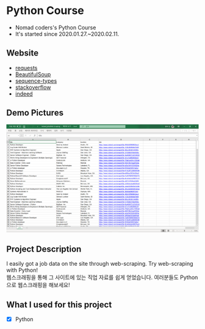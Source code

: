 # Python Course
- Nomad coders's Python Course
- It's started since 2020.01.27.~2020.02.11.

## Website
- [requests](https://github.com/wook2124/requests)
- [BeautifulSoup](https://www.crummy.com/software/BeautifulSoup/bs4/doc/)
- [sequence-types](https://docs.python.org/3/library/stdtypes.html#sequence-types-list-tuple-range)
- [stackoverflow](https://stackoverflow.com/jobs?q=python)
- [indeed](https://www.indeed.com/jobs?q=python&limit=50)

## Demo Pictures
![](demo.png)

## Project Description 
I easily got a job data on the site through web-scraping. Try web-scraping with Python!  
웹스크래핑을 통해 그 사이트에 있는 직업 자료를 쉽게 얻었습니다. 여러분들도 Python으로 웹스크래핑을 해보세요!

## What I used for this project 
- [X] Python
 
